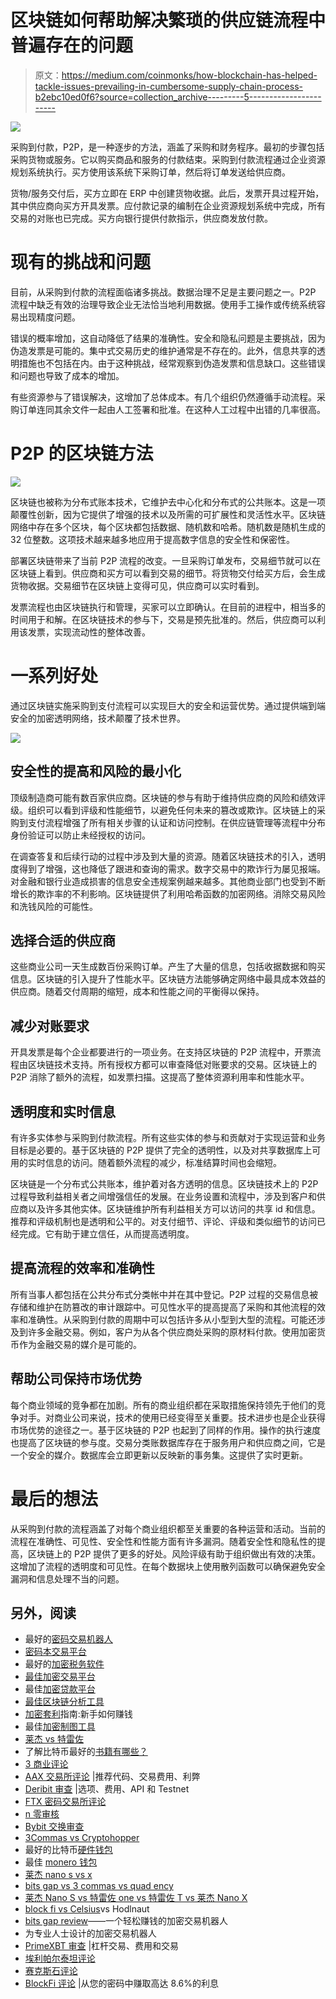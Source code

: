 # 区块链如何帮助解决繁琐的供应链流程中普遍存在的问题

> 原文：<https://medium.com/coinmonks/how-blockchain-has-helped-tackle-issues-prevailing-in-cumbersome-supply-chain-process-b2ebc10ed0f6?source=collection_archive---------5----------------------->

![](img/7a3706ca48eb7bec5851c993cf482bba.png)

采购到付款，P2P，是一种逐步的方法，涵盖了采购和财务程序。最初的步骤包括采购货物或服务。它以购买商品和服务的付款结束。采购到付款流程通过企业资源规划系统执行。买方使用该系统下采购订单，然后将订单发送给供应商。

货物/服务交付后，买方立即在 ERP 中创建货物收据。此后，发票开具过程开始，其中供应商向买方开具发票。应付款记录的编制在企业资源规划系统中完成，所有交易的对账也已完成。买方向银行提供付款指示，供应商发放付款。

# 现有的挑战和问题

目前，从采购到付款的流程面临诸多挑战。数据治理不足是主要问题之一。P2P 流程中缺乏有效的治理导致企业无法恰当地利用数据。使用手工操作或传统系统容易出现精度问题。

错误的概率增加，这自动降低了结果的准确性。安全和隐私问题是主要挑战，因为伪造发票是可能的。集中式交易历史的维护通常是不存在的。此外，信息共享的透明措施也不包括在内。由于这种挑战，经常观察到伪造发票和信息缺口。这些错误和问题也导致了成本的增加。

有些资源参与了错误解决，这增加了总体成本。有几个组织仍然遵循手动流程。采购订单连同其余文件一起由人工签署和批准。在这种人工过程中出错的几率很高。

# P2P 的区块链方法

![](img/90a39a82caa25f8ee7c6f57e1cfb8184.png)

区块链也被称为分布式账本技术，它维护去中心化和分布式的公共账本。这是一项颠覆性创新，因为它提供了增强的技术以及所需的可扩展性和灵活性水平。区块链网络中存在多个区块，每个区块都包括数据、随机数和哈希。随机数是随机生成的 32 位整数。这项技术越来越多地应用于提高数字信息的安全性和保密性。

部署区块链带来了当前 P2P 流程的改变。一旦采购订单发布，交易细节就可以在区块链上看到。供应商和买方可以看到交易的细节。将货物交付给买方后，会生成货物收据。交易细节在区块链上变得可见，供应商可以实时看到。

发票流程也由区块链执行和管理，买家可以立即确认。在目前的进程中，相当多的时间用于和解。在区块链技术的参与下，交易是预先批准的。然后，供应商可以利用该发票，实现流动性的整体改善。

# 一系列好处

通过区块链实施采购到支付流程可以实现巨大的安全和运营优势。通过提供端到端安全的加密透明网络，技术颠覆了技术世界。

![](img/919dc13b6623fafaf0b5490488e52637.png)

## 安全性的提高和风险的最小化

顶级制造商可能有数百家供应商。区块链的参与有助于维持供应商的风险和绩效评级。组织可以看到评级和性能细节，以避免任何未来的篡改或欺诈。区块链上的采购到支付流程增强了所有相关步骤的认证和访问控制。在供应链管理等流程中分布身份验证可以防止未经授权的访问。

在调查答复和后续行动的过程中涉及到大量的资源。随着区块链技术的引入，透明度得到了增强，这也降低了跟进和查询的需求。数字交易中的欺诈行为屡见报端。对金融和银行业造成损害的信息安全违规案例越来越多。其他商业部门也受到不断增长的欺诈率的不利影响。区块链提供了利用哈希函数的加密网络。消除交易风险和洗钱风险的可能性。

## 选择合适的供应商

这些商业公司一天生成数百份采购订单。产生了大量的信息，包括收据数据和购买信息。区块链的引入提升了性能水平。区块链方法能够确定网络中最具成本效益的供应商。随着交付周期的缩短，成本和性能之间的平衡得以保持。

## 减少对账要求

开具发票是每个企业都要进行的一项业务。在支持区块链的 P2P 流程中，开票流程由区块链技术支持。所有授权方都可以审查降低对账要求的交易。区块链上的 P2P 消除了额外的流程，如发票扫描。这提高了整体资源利用率和性能水平。

## 透明度和实时信息

有许多实体参与采购到付款流程。所有这些实体的参与和贡献对于实现运营和业务目标是必要的。基于区块链的 P2P 提供了完全的透明性，以及对共享数据库上可用的实时信息的访问。随着额外流程的减少，标准结算时间也会缩短。

区块链是一个分布式公共账本，维护着对各方透明的信息。区块链技术上的 P2P 过程导致利益相关者之间增强信任的发展。在业务设置和流程中，涉及到客户和供应商以及许多其他实体。区块链维护所有利益相关方可以访问的共享 id 和信息。推荐和评级机制也是透明和公平的。对支付细节、评论、评级和类似细节的访问已经完成。它有助于建立信任，从而提高透明度。

## 提高流程的效率和准确性

所有当事人都包括在公共分布式分类帐中并在其中登记。P2P 过程的交易信息被存储和维护在防篡改的审计跟踪中。可见性水平的提高提高了采购和其他流程的效率和准确性。从采购到付款的周期中可以包括许多从小型到大型的流程。可能还涉及到许多金融交易。例如，客户为从各个供应商处采购的原材料付款。使用加密货币作为金融交易的媒介是可能的。

## 帮助公司保持市场优势

每个商业领域的竞争都在加剧。所有的商业组织都在采取措施保持领先于他们的竞争对手。对商业公司来说，技术的使用已经变得至关重要。技术进步也是企业获得市场优势的途径之一。基于区块链的 P2P 也起到了同样的作用。操作的执行速度也提高了区块链的参与度。交易分类账数据库存在于服务用户和供应商之间，它是一个安全的媒介。数据库会立即更新以反映新的事务集。这提供了实时更新。

# 最后的想法

从采购到付款的流程涵盖了对每个商业组织都至关重要的各种运营和活动。当前的流程在准确性、可见性、安全性和性能方面有许多漏洞。随着安全性和隐私性的提高，区块链上的 P2P 提供了更多的好处。风险评级有助于组织做出有效的决策。这增加了流程的透明度和可见性。在每个数据块上使用散列函数可以确保避免安全漏洞和信息处理不当的问题。

## 另外，阅读

*   最好的[密码交易机器人](/coinmonks/crypto-trading-bot-c2ffce8acb2a)
*   [密码本交易平台](/coinmonks/top-10-crypto-copy-trading-platforms-for-beginners-d0c37c7d698c)
*   最好的[加密税务软件](/coinmonks/best-crypto-tax-tool-for-my-money-72d4b430816b)
*   [最佳加密交易平台](/coinmonks/the-best-crypto-trading-platforms-in-2020-the-definitive-guide-updated-c72f8b874555)
*   最佳[加密贷款平台](/coinmonks/top-5-crypto-lending-platforms-in-2020-that-you-need-to-know-a1b675cec3fa)
*   [最佳区块链分析工具](https://bitquery.io/blog/best-blockchain-analysis-tools-and-software)
*   [加密套利](/coinmonks/crypto-arbitrage-guide-how-to-make-money-as-a-beginner-62bfe5c868f6)指南:新手如何赚钱
*   最佳[加密制图工具](/coinmonks/what-are-the-best-charting-platforms-for-cryptocurrency-trading-85aade584d80)
*   [莱杰 vs 特雷佐](/coinmonks/ledger-vs-trezor-best-hardware-wallet-to-secure-cryptocurrency-22c7a3fd391e)
*   了解比特币最好的[书籍有哪些？](/coinmonks/what-are-the-best-books-to-learn-bitcoin-409aeb9aff4b)
*   [3 商业评论](/coinmonks/3commas-review-an-excellent-crypto-trading-bot-2020-1313a58bec92)
*   [AAX 交易所评论](/coinmonks/aax-exchange-review-2021-67c5ea09330c) |推荐代码、交易费用、利弊
*   [Deribit 审查](/coinmonks/deribit-review-options-fees-apis-and-testnet-2ca16c4bbdb2) |选项、费用、API 和 Testnet
*   [FTX 密码交易所评论](/coinmonks/ftx-crypto-exchange-review-53664ac1198f)
*   [n 零审核](/coinmonks/ngrave-zero-review-c465cf8307fc)
*   [Bybit 交换审查](/coinmonks/bybit-exchange-review-dbd570019b71)
*   [3Commas vs Cryptohopper](/coinmonks/cryptohopper-vs-3commas-vs-shrimpy-a2c16095b8fe)
*   最好的比特币[硬件钱包](/coinmonks/the-best-cryptocurrency-hardware-wallets-of-2020-e28b1c124069?source=friends_link&sk=324dd9ff8556ab578d71e7ad7658ad7c)
*   最佳 [monero 钱包](https://blog.coincodecap.com/best-monero-wallets)
*   [莱杰 nano s vs x](https://blog.coincodecap.com/ledger-nano-s-vs-x)
*   [bits gap vs 3 commas vs quad ency](https://blog.coincodecap.com/bitsgap-3commas-quadency)
*   [莱杰 Nano S vs 特雷佐 one vs 特雷佐 T vs 莱杰 Nano X](https://blog.coincodecap.com/ledger-nano-s-vs-trezor-one-ledger-nano-x-trezor-t)
*   [block fi vs Celsius](/coinmonks/blockfi-vs-celsius-vs-hodlnaut-8a1cc8c26630)vs Hodlnaut
*   [bits gap review](/coinmonks/bitsgap-review-a-crypto-trading-bot-that-makes-easy-money-a5d88a336df2)——一个轻松赚钱的加密交易机器人
*   为专业人士设计的加密交易机器人
*   [PrimeXBT 审查](/coinmonks/primexbt-review-88e0815be858) |杠杆交易、费用和交易
*   [埃利帕尔泰坦评论](/coinmonks/ellipal-titan-review-85e9071dd029)
*   [赛克斯石评论](https://blog.coincodecap.com/secux-stone-hardware-wallet-review)
*   [BlockFi 评论](/coinmonks/blockfi-review-53096053c097) |从您的密码中赚取高达 8.6%的利息